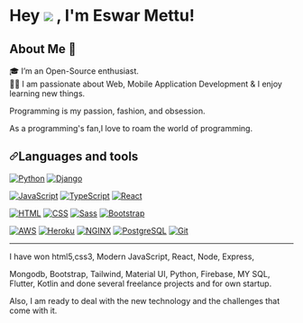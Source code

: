 <h1>Hey <img src="https://github.com/TheDudeThatCode/TheDudeThatCode/raw/master/Assets/Hi.gif">
, I'm Eswar Mettu!</h1>

<h2>About Me 🚀</h2>
🎓 I’m an Open-Source enthusiast.<br/>
👨‍💻 I am passionate about Web, Mobile Application Development & I enjoy learning new things.

Programming is my passion, fashion, and obsession.

As a programming's fan,I love to roam the world of programming.

<h2 dir="auto"><a id="user-content-languages-and-tools" class="anchor" aria-hidden="true" href="#languages-and-tools"><svg class="octicon octicon-link" viewBox="0 0 16 16" version="1.1" width="16" height="16" aria-hidden="true"><path fill-rule="evenodd" d="M7.775 3.275a.75.75 0 001.06 1.06l1.25-1.25a2 2 0 112.83 2.83l-2.5 2.5a2 2 0 01-2.83 0 .75.75 0 00-1.06 1.06 3.5 3.5 0 004.95 0l2.5-2.5a3.5 3.5 0 00-4.95-4.95l-1.25 1.25zm-4.69 9.64a2 2 0 010-2.83l2.5-2.5a2 2 0 012.83 0 .75.75 0 001.06-1.06 3.5 3.5 0 00-4.95 0l-2.5 2.5a3.5 3.5 0 004.95 4.95l1.25-1.25a.75.75 0 00-1.06-1.06l-1.25 1.25a2 2 0 01-2.83 0z"></path></svg></a>Languages and tools</h2>

<p dir="auto"><a target="_blank" rel="noopener noreferrer" href="https://camo.githubusercontent.com/85d7a2e75adeec32754e0376d152cb87725785965a4df4667f0f2b3a3bd9d61f/68747470733a2f2f696d672e736869656c64732e696f2f62616467652f2d707974686f6e2d6666666666663f7374796c653d666f722d7468652d6261646765266c6f676f3d707974686f6e"><img src="https://camo.githubusercontent.com/85d7a2e75adeec32754e0376d152cb87725785965a4df4667f0f2b3a3bd9d61f/68747470733a2f2f696d672e736869656c64732e696f2f62616467652f2d707974686f6e2d6666666666663f7374796c653d666f722d7468652d6261646765266c6f676f3d707974686f6e" alt="Python" title="Python" data-canonical-src="https://img.shields.io/badge/-python-ffffff?style=for-the-badge&amp;logo=python" style="max-width: 100%;"></a> <a target="_blank" rel="noopener noreferrer" href="https://camo.githubusercontent.com/cad60b1a775ff2aa7c3fa220605ef1dcd7c63fdaa8a91d096b734c268901aab8/68747470733a2f2f696d672e736869656c64732e696f2f62616467652f2d646a616e676f2d6666666666663f7374796c653d666f722d7468652d6261646765266c6f676f3d646a616e676f266c6f676f436f6c6f723d353042453935"><img src="https://camo.githubusercontent.com/cad60b1a775ff2aa7c3fa220605ef1dcd7c63fdaa8a91d096b734c268901aab8/68747470733a2f2f696d672e736869656c64732e696f2f62616467652f2d646a616e676f2d6666666666663f7374796c653d666f722d7468652d6261646765266c6f676f3d646a616e676f266c6f676f436f6c6f723d353042453935" alt="Django" title="Django" data-canonical-src="https://img.shields.io/badge/-django-ffffff?style=for-the-badge&amp;logo=django&amp;logoColor=50BE95" style="max-width: 100%;"></a></p>
<p dir="auto"><a target="_blank" rel="noopener noreferrer" href="https://camo.githubusercontent.com/2aea482b88d327a9d23f67d8e2413d91bb0fac57278785bb560123f4ae2a71da/68747470733a2f2f696d672e736869656c64732e696f2f62616467652f2d6a6176617363726970742d6666666666663f7374796c653d666f722d7468652d6261646765266c6f676f3d6a617661736372697074"><img src="https://camo.githubusercontent.com/2aea482b88d327a9d23f67d8e2413d91bb0fac57278785bb560123f4ae2a71da/68747470733a2f2f696d672e736869656c64732e696f2f62616467652f2d6a6176617363726970742d6666666666663f7374796c653d666f722d7468652d6261646765266c6f676f3d6a617661736372697074" alt="JavaScript" title="JavaScript" data-canonical-src="https://img.shields.io/badge/-javascript-ffffff?style=for-the-badge&amp;logo=javascript" style="max-width: 100%;"></a> <a target="_blank" rel="noopener noreferrer" href="https://camo.githubusercontent.com/de29f0af4c7c72297f8f07fedb17f408eb7b63c231b88f3d1b77c51e84909ced/68747470733a2f2f696d672e736869656c64732e696f2f62616467652f2d747970657363726970742d6666666666663f7374796c653d666f722d7468652d6261646765266c6f676f3d74797065736372697074"><img src="https://camo.githubusercontent.com/de29f0af4c7c72297f8f07fedb17f408eb7b63c231b88f3d1b77c51e84909ced/68747470733a2f2f696d672e736869656c64732e696f2f62616467652f2d747970657363726970742d6666666666663f7374796c653d666f722d7468652d6261646765266c6f676f3d74797065736372697074" alt="TypeScript" title="TypeScript" data-canonical-src="https://img.shields.io/badge/-typescript-ffffff?style=for-the-badge&amp;logo=typescript" style="max-width: 100%;"></a> <a target="_blank" rel="noopener noreferrer" href="https://camo.githubusercontent.com/f242ea98d28d375e5e3604183444599e5355c01135ee7c2b6cfc02d1bc85b6f6/68747470733a2f2f696d672e736869656c64732e696f2f62616467652f2d52656163742d6666666666663f7374796c653d666f722d7468652d6261646765266c6f676f3d7265616374"><img src="https://camo.githubusercontent.com/f242ea98d28d375e5e3604183444599e5355c01135ee7c2b6cfc02d1bc85b6f6/68747470733a2f2f696d672e736869656c64732e696f2f62616467652f2d52656163742d6666666666663f7374796c653d666f722d7468652d6261646765266c6f676f3d7265616374" alt="React" title="React" data-canonical-src="https://img.shields.io/badge/-React-ffffff?style=for-the-badge&amp;logo=react" style="max-width: 100%;"></a></p>
<p dir="auto"><a target="_blank" rel="noopener noreferrer" href="https://camo.githubusercontent.com/2ec9a4bbf42ae2f9f5e92c17154ef305813f429be0abf34168e613faeb6d5f65/68747470733a2f2f696d672e736869656c64732e696f2f62616467652f2d68746d6c2d6666666666663f7374796c653d666f722d7468652d6261646765266c6f676f3d68746d6c35"><img src="https://camo.githubusercontent.com/2ec9a4bbf42ae2f9f5e92c17154ef305813f429be0abf34168e613faeb6d5f65/68747470733a2f2f696d672e736869656c64732e696f2f62616467652f2d68746d6c2d6666666666663f7374796c653d666f722d7468652d6261646765266c6f676f3d68746d6c35" alt="HTML" title="HTML" data-canonical-src="https://img.shields.io/badge/-html-ffffff?style=for-the-badge&amp;logo=html5" style="max-width: 100%;"></a> <a target="_blank" rel="noopener noreferrer" href="https://camo.githubusercontent.com/47268fd3bb03e5368c902335f45abdb0cf5c61b7d97fb71d6ceb4472f8cbb023/68747470733a2f2f696d672e736869656c64732e696f2f62616467652f2d6373732d6666666666663f7374796c653d666f722d7468652d6261646765266c6f676f3d63737333266c6f676f436f6c6f723d323634444534"><img src="https://camo.githubusercontent.com/47268fd3bb03e5368c902335f45abdb0cf5c61b7d97fb71d6ceb4472f8cbb023/68747470733a2f2f696d672e736869656c64732e696f2f62616467652f2d6373732d6666666666663f7374796c653d666f722d7468652d6261646765266c6f676f3d63737333266c6f676f436f6c6f723d323634444534" alt="CSS" title="CSS" data-canonical-src="https://img.shields.io/badge/-css-ffffff?style=for-the-badge&amp;logo=css3&amp;logoColor=264DE4" style="max-width: 100%;"></a> <a target="_blank" rel="noopener noreferrer" href="https://camo.githubusercontent.com/577bac1d8e680c0b1cc901ebcceaa77890009dc1d6bcdbee9fa94a72c2933cc2/68747470733a2f2f696d672e736869656c64732e696f2f62616467652f2d736173732d6666666666663f7374796c653d666f722d7468652d6261646765266c6f676f3d73617373"><img src="https://camo.githubusercontent.com/577bac1d8e680c0b1cc901ebcceaa77890009dc1d6bcdbee9fa94a72c2933cc2/68747470733a2f2f696d672e736869656c64732e696f2f62616467652f2d736173732d6666666666663f7374796c653d666f722d7468652d6261646765266c6f676f3d73617373" alt="Sass" title="SASS" data-canonical-src="https://img.shields.io/badge/-sass-ffffff?style=for-the-badge&amp;logo=sass" style="max-width: 100%;"></a> <a target="_blank" rel="noopener noreferrer" href="https://camo.githubusercontent.com/451d5fc341e5617eef492c7049904e3443679a41ffc9e5ddde8e497b4956ed6d/68747470733a2f2f696d672e736869656c64732e696f2f62616467652f2d626f6f7473747261702d6666666666663f7374796c653d666f722d7468652d6261646765266c6f676f3d626f6f747374726170"><img src="https://camo.githubusercontent.com/451d5fc341e5617eef492c7049904e3443679a41ffc9e5ddde8e497b4956ed6d/68747470733a2f2f696d672e736869656c64732e696f2f62616467652f2d626f6f7473747261702d6666666666663f7374796c653d666f722d7468652d6261646765266c6f676f3d626f6f747374726170" alt="Bootstrap" title="Bootstrap" data-canonical-src="https://img.shields.io/badge/-bootstrap-ffffff?style=for-the-badge&amp;logo=bootstrap" style="max-width: 100%;"></a></p>
<p dir="auto"><a target="_blank" rel="noopener noreferrer" href="https://camo.githubusercontent.com/7ed2c603ad53e38117f29b992e5b3023dffa686137b67e66871de7f3b00020af/68747470733a2f2f696d672e736869656c64732e696f2f62616467652f2d616d617a6f6e2d6666666666663f7374796c653d666f722d7468652d6261646765266c6f676f3d616d617a6f6e2d617773266c6f676f436f6c6f723d454339313243"><img src="https://camo.githubusercontent.com/7ed2c603ad53e38117f29b992e5b3023dffa686137b67e66871de7f3b00020af/68747470733a2f2f696d672e736869656c64732e696f2f62616467652f2d616d617a6f6e2d6666666666663f7374796c653d666f722d7468652d6261646765266c6f676f3d616d617a6f6e2d617773266c6f676f436f6c6f723d454339313243" alt="AWS" title="AWS" data-canonical-src="https://img.shields.io/badge/-amazon-ffffff?style=for-the-badge&amp;logo=amazon-aws&amp;logoColor=EC912C" style="max-width: 100%;"></a> <a target="_blank" rel="noopener noreferrer" href="https://camo.githubusercontent.com/a6bc6f74dca6dcb0b1c9d6b43de9d55b044880d07c568466b96207bb6aac82da/68747470733a2f2f696d672e736869656c64732e696f2f62616467652f2d6865726f6b752d6666666666663f7374796c653d666f722d7468652d6261646765266c6f676f3d6865726f6b75266c6f676f436f6c6f723d373935383946"><img src="https://camo.githubusercontent.com/a6bc6f74dca6dcb0b1c9d6b43de9d55b044880d07c568466b96207bb6aac82da/68747470733a2f2f696d672e736869656c64732e696f2f62616467652f2d6865726f6b752d6666666666663f7374796c653d666f722d7468652d6261646765266c6f676f3d6865726f6b75266c6f676f436f6c6f723d373935383946" alt="Heroku" title="Heroku" data-canonical-src="https://img.shields.io/badge/-heroku-ffffff?style=for-the-badge&amp;logo=heroku&amp;logoColor=79589F" style="max-width: 100%;"></a> <a target="_blank" rel="noopener noreferrer" href="https://camo.githubusercontent.com/9545078853661ce0f29d39cc42a5b24893e3e33823ec5ee21beb4cce02d05a39/68747470733a2f2f696d672e736869656c64732e696f2f62616467652f2d6e67696e782d6666666666663f7374796c653d666f722d7468652d6261646765266c6f676f3d6e67696e78266c6f676f436f6c6f723d303039363339"><img src="https://camo.githubusercontent.com/9545078853661ce0f29d39cc42a5b24893e3e33823ec5ee21beb4cce02d05a39/68747470733a2f2f696d672e736869656c64732e696f2f62616467652f2d6e67696e782d6666666666663f7374796c653d666f722d7468652d6261646765266c6f676f3d6e67696e78266c6f676f436f6c6f723d303039363339" alt="NGINX" title="NGINX" data-canonical-src="https://img.shields.io/badge/-nginx-ffffff?style=for-the-badge&amp;logo=nginx&amp;logoColor=009639" style="max-width: 100%;"></a> <a target="_blank" rel="noopener noreferrer" href="https://camo.githubusercontent.com/16255c4e893c5cc6aed265022b5aaef250f5ed39257a14a2bdf793175b1d3586/68747470733a2f2f696d672e736869656c64732e696f2f62616467652f2d506f737467726553514c2d6666666666663f7374796c653d666f722d7468652d6261646765266c6f676f3d706f737467726573716c5f6261646765"><img src="https://camo.githubusercontent.com/16255c4e893c5cc6aed265022b5aaef250f5ed39257a14a2bdf793175b1d3586/68747470733a2f2f696d672e736869656c64732e696f2f62616467652f2d506f737467726553514c2d6666666666663f7374796c653d666f722d7468652d6261646765266c6f676f3d706f737467726573716c5f6261646765" alt="PostgreSQL" title="PostgreSQL" data-canonical-src="https://img.shields.io/badge/-PostgreSQL-ffffff?style=for-the-badge&amp;logo=postgresql_badge" style="max-width: 100%;"></a> <a target="_blank" rel="noopener noreferrer" href="https://camo.githubusercontent.com/898d044fe38b46c10ae169949f00d48c21c1501e854278c077b316cc0c5d90b4/68747470733a2f2f696d672e736869656c64732e696f2f62616467652f2d6769742d6666666666663f7374796c653d666f722d7468652d6261646765266c6f676f3d676974"><img src="https://camo.githubusercontent.com/898d044fe38b46c10ae169949f00d48c21c1501e854278c077b316cc0c5d90b4/68747470733a2f2f696d672e736869656c64732e696f2f62616467652f2d6769742d6666666666663f7374796c653d666f722d7468652d6261646765266c6f676f3d676974" alt="Git" title="Git" data-canonical-src="https://img.shields.io/badge/-git-ffffff?style=for-the-badge&amp;logo=git" style="max-width: 100%;"></a></p>
<hr>


I have won html5,css3, Modern JavaScript, React, Node, Express,

Mongodb, Bootstrap, Tailwind, Material UI, Python, Firebase, MY SQL, Flutter, Kotlin and done several freelance projects and for own startup.

Also, I am ready to deal with the new technology and the challenges that come with it.
